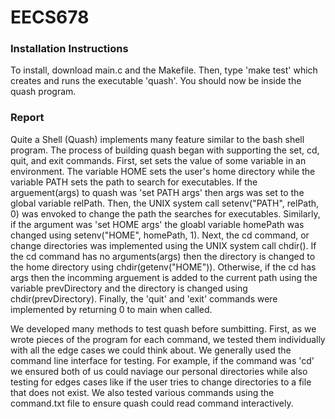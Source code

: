 # EECS678

### Installation Instructions

To install, download main.c and the Makefile. Then, type 'make test' which creates and runs the executable 'quash'. You should now be inside the quash program.  

### Report

Quite a Shell (Quash) implements many feature similar to the bash shell program. The process of building quash began with supporting the set, cd, quit, and exit commands. First, set sets the value of some variable in an environment. The variable HOME sets the user's home directory while the variable PATH sets the path to search for executables. If the arguement(args) to quash was 'set PATH args' then args was set to the global variable relPath. Then, the UNIX system call setenv("PATH", relPath, 0) was envoked to change the path the searches for executables. Similarly, if the argument was 'set HOME args' the  gloabl variable homePath was changed using setenv("HOME", homePath, 1). Next, the cd command, or change directories was implemented using the UNIX system call chdir(). If the cd command has no arguments(args) then the directory is changed to the home directory using chdir(getenv("HOME")). Otherwise, if the cd has args then the incomming arguement is added to the current path using the variable prevDirectory and the directory is changed using chdir(prevDirectory). Finally, the 'quit' and 'exit' commands were implemented by returning 0 to main when called. 


We developed many methods to test quash before sumbitting. First, as we wrote pieces of the program for each command, we tested them individually with all the edge cases we could think about. We generally used the command line interface for testing. For example, if the command was 'cd' we ensured both of us could naviage our personal directories while also testing for edges cases like if the user tries to change directories to a file that does not exist. We also tested various commands using the command.txt file to ensure quash could read command interactively. 

